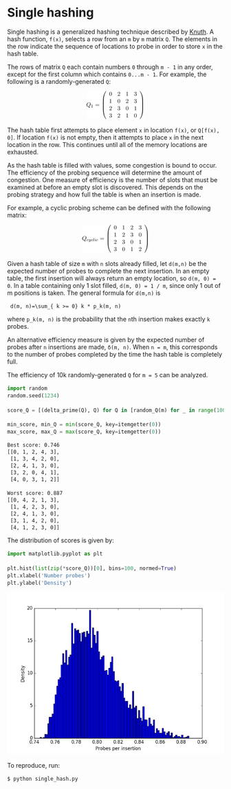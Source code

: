 # Single hashing

Single hashing is a generalized hashing technique described by [Knuth](http://www.cs.virginia.edu/diochnos/about/KnuthCSMaths.pdf). A hash function, `f(x)`, selects a row from an `m` by `m` matrix `Q`. The elements in the row indicate the sequence of locations to probe in order to store `x` in the hash table.

The rows of matrix `Q` each contain numbers `0` through `m - 1` in any order, except for the first column which contains `0...m - 1`. For example, the following is a randomly-generated `Q`:

<div align="center">
  <img src="figures/matrix1.png">
</div>

The hash table first attempts to place element `x` in location `f(x)`, or `Q[f(x), 0]`. If location `f(x)` is not empty, then it attempts to place `x` in the next location in the row. This continues until all of the memory locations are exhausted. 

As the hash table is filled with values, some congestion is bound to occur. The efficiency of the probing sequence will determine the amount of congestion. One measure of efficiency is the number of slots that must be examined at before an empty slot is discovered. This depends on the probing strategy and how full the table is when an insertion is made.

For example, a cyclic probing scheme can be defined with the following matrix:

<div align="center">
  <img src="figures/matrix2.png">
</div>

Given a hash table of size `m` with `n` slots already filled, let `d(m,n)` be the expected number of probes to complete the next insertion. In an empty table, the first insertion will always return an empty location, so `d(m, 0) = 0`. In a table containing only 1 slot filled, `d(m, 0) = 1 / m`, since only 1 out of m positions is taken. The general formula for `d(m,n)` is

     d(m, n)=\sum_{ k >= 0} k * p_k(m, n)

where `p_k(m, n)` is the probability that the `n`th insertion makes exactly `k` probes.

An alternative efficiency measure is given by the expected number of probes after `n` insertions are made, `δ(m, n)`. When `n = m`, this corresponds to the number of probes completed by the time the hash table is completely full.

The efficiency of 10k randomly-generated `Q` for `m = 5` can be analyzed.

```python
import random
random.seed(1234)

score_Q = [(delta_prime(Q), Q) for Q in [random_Q(m) for _ in range(10000)]]

min_score, min_Q = min(score_Q, key=itemgetter(0))
max_score, max_Q = max(score_Q, key=itemgetter(0))
```

```
Best score: 0.746 
[[0, 1, 2, 4, 3], 
 [1, 3, 4, 2, 0], 
 [2, 4, 1, 3, 0], 
 [3, 2, 0, 4, 1], 
 [4, 0, 3, 1, 2]]

Worst score: 0.887 
[[0, 4, 2, 1, 3], 
 [1, 4, 2, 3, 0], 
 [2, 4, 1, 3, 0], 
 [3, 1, 4, 2, 0], 
 [4, 1, 2, 3, 0]]
```

The distribution of scores is given by:

```python
import matplotlib.pyplot as plt

plt.hist(list(zip(*score_Q))[0], bins=100, normed=True)
plt.xlabel('Number probes')
plt.ylabel('Density')
```

<div align="center">
  <img src="figures/m5_scores.png">
</div>

To reproduce, run:
    
    $ python single_hash.py
